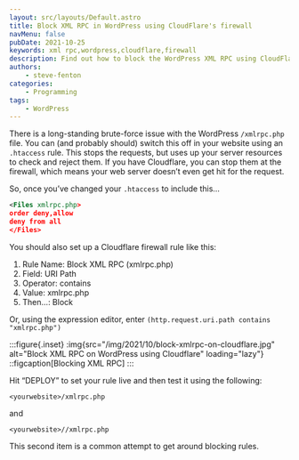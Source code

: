 ```yaml
---
layout: src/layouts/Default.astro
title: Block XML RPC in WordPress using CloudFlare's firewall
navMenu: false
pubDate: 2021-10-25
keywords: xml rpc,wordpress,cloudflare,firewall
description: Find out how to block the WordPress XML RPC using CloudFlare's firewall.
authors:
    - steve-fenton
categories:
    - Programming
tags:
    - WordPress
---
```


There is a long-standing brute-force issue with the WordPress `/xmlrpc.php` file. You can (and probably should) switch this off in your website using an `.htaccess` rule. This stops the requests, but uses up your server resources to check and reject them. If you have Cloudflare, you can stop them at the firewall, which means your web server doesn’t even get hit for the request.

So, once you’ve changed your `.htaccess` to include this…

```xml
<Files xmlrpc.php>
order deny,allow
deny from all
</Files>
```
You should also set up a Cloudflare firewall rule like this:

1. Rule Name: Block XML RPC (xmlrpc.php)
2. Field: URI Path
3. Operator: contains
4. Value: xmlrpc.php
5. Then…: Block

Or, using the expression editor, enter `(http.request.uri.path contains "xmlrpc.php")`

:::figure{.inset}
:img{src="/img/2021/10/block-xmlrpc-on-cloudflare.jpg" alt="Block XML RPC on WordPress using Cloudflare" loading="lazy"}
::figcaption[Blocking XML RPC]
:::

Hit “DEPLOY” to set your rule live and then test it using the following:

```
<yourwebsite>/xmlrpc.php
```

and

```
<yourwebsite>//xmlrpc.php
```

This second item is a common attempt to get around blocking rules.